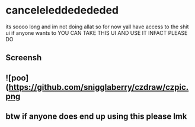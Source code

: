 # canceleleddedededed
its soooo long and im not doing allat so for now yall have access to the shit ui if anyone wants to YOU CAN TAKE THIS UI AND USE IT INFACT PLEASE DO

## Screensh
![poo](https://github.com/snigglaberry/czdraw/czpic.png
---

## btw if anyone does end up using this please lmk
